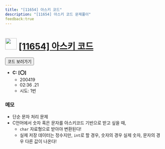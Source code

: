 ```yaml
---
title: "[11654] 아스키 코드"
description: "[11654] 아스키 코드 문제풀이"
feedback:true
---
```

<h1><img src="https://doky.space/assets/icpclev/b5.svg" height="37px"> <a href="http://icpc.me/11654">[11654] 아스키 코드</a></h1>

<a href="https://github.com/DokySp/acmicpc-practice/tree/master/11654"><button class="btn btn-info">코드 보러가기</button></a>

- **C: [:o:]**
  - 200419
  - 02:36 .21
  - 시도: 1번

### 메모
 - 단순 문자 처리 문제
 - C언어에서 숫자 혹은 문자를 아스키코드 기반으로 받고 싶을 때,
    - `char` 자료형으로 받아야 변환된다!
    - 실제 저장 데이터는 정수지만, `int`로 할 경우, 숫자의 경우 실제 숫자, 문자의 경우 다른 값이 나온다!
